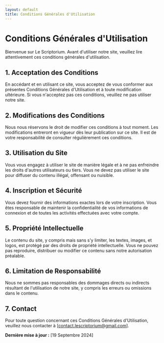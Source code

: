 ```yaml
---
layout: default
title: Conditions Générales d'Utilisation
---
```


# Conditions Générales d'Utilisation

Bienvenue sur Le Scriptorium. Avant d'utiliser notre site, veuillez lire attentivement ces conditions générales d'utilisation.

## 1. Acceptation des Conditions

En accédant et en utilisant ce site, vous acceptez de vous conformer aux présentes Conditions Générales d'Utilisation et à toute modification ultérieure. Si vous n'acceptez pas ces conditions, veuillez ne pas utiliser notre site.

## 2. Modifications des Conditions

Nous nous réservons le droit de modifier ces conditions à tout moment. Les modifications entreront en vigueur dès leur publication sur ce site. Il est de votre responsabilité de consulter régulièrement ces conditions.

## 3. Utilisation du Site

Vous vous engagez à utiliser le site de manière légale et à ne pas enfreindre les droits d'autres utilisateurs ou tiers. Vous ne devez pas utiliser le site pour diffuser du contenu illégal, offensant ou nuisible.

## 4. Inscription et Sécurité

Vous devez fournir des informations exactes lors de votre inscription. Vous êtes responsable de maintenir la confidentialité de vos informations de connexion et de toutes les activités effectuées avec votre compte.

## 5. Propriété Intellectuelle

Le contenu du site, y compris mais sans s'y limiter, les textes, images, et logos, est protégé par des droits de propriété intellectuelle. Vous ne pouvez pas reproduire, distribuer ou modifier ce contenu sans notre autorisation préalable.

## 6. Limitation de Responsabilité

Nous ne sommes pas responsables des dommages directs ou indirects résultant de l'utilisation de notre site, y compris les erreurs ou omissions dans le contenu.

## 7. Contact

Pour toute question concernant ces Conditions Générales d'Utilisation, veuillez nous contacter à [contact.lescriptorium@gmail.com].

**Dernière mise à jour :** [19 Septembre 2024]
